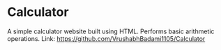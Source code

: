 # Calculator
A simple calculator website built using HTML. Performs basic arithmetic operations.
Link: https://github.com/VrushabhBadami1105/Calculator
